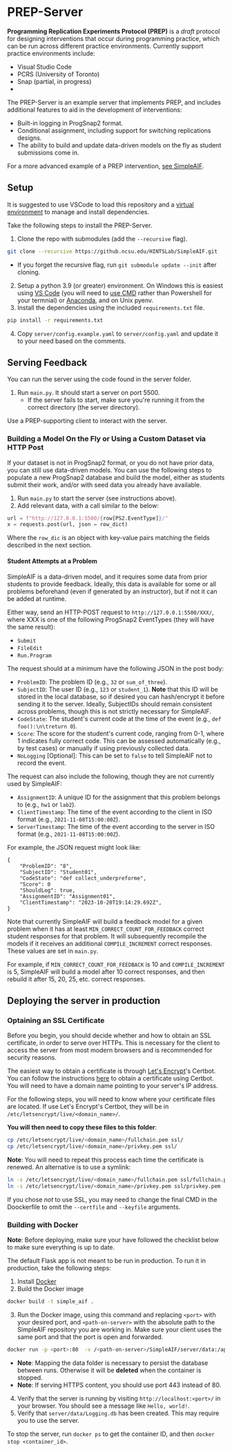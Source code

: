 # PREP-Server

**Programming Replication Experiments Protocol (PREP)** is a *draft* protocol for designing interventions that occur during programming practice, which can be run across different practice environments. Currently support practice environments include:
* Visual Studio Code
* PCRS (University of Toronto)
* Snap (partial, in progress)
* 

The PREP-Server is an example server that implements PREP, and includes additional features to aid in the development of interventions:
* Built-in logging in ProgSnap2 format.
* Conditional assignment, including support for switching replications designs.
* The ability to build and update data-driven models on the fly as student submissions come in.

For a more advanced example of a PREP intervention, [see SimpleAIF](https://github.com/thomaswp/SimpleAIF).

## Setup

It is suggested to use VSCode to load this repository and a [virtual environment](https://code.visualstudio.com/docs/python/environments) to manage and install dependencies.

Take the following steps to install the PREP-Server.

1. Clone the repo with submodules (add the `--recursive` flag).
```bash
git clone --recursive https://github.ncsu.edu/HINTSLab/SimpleAIF.git
```
   * If you forget the recursive flag, run `git submodule update --init` after cloning.
2. Setup a python 3.9 (or greater) environment. On Windows this is easiest using [VS Code](https://code.visualstudio.com/docs/python/environments) (you will need to [use CMD](https://code.visualstudio.com/docs/terminal/profiles) rather than Powershell for your termnial) or [Anaconda](https://conda.io/projects/conda/en/latest/user-guide/tasks/manage-environments.html#activating-an-environment), and on Unix pyenv.
3. Install the dependencies using the included ``requirements.txt`` file.
```bash
pip install -r requirements.txt
```
4. Copy `server/config.example.yaml` to `server/config.yaml` and update it to your need based on the comments.


## Serving Feedback

You can run the server using the code found in the server folder.
1. Run ``main.py``. It should start a server on port 5500.
   * If the server fails to start, make sure you're running it from the correct directory (the server directory).

Use a PREP-supporting client to interact with the server.

### Building a Model On the Fly or Using a Custom Dataset via HTTP Post

If your dataset is not in ProgSnap2 format, or you do not have prior data, you can still use data-driven models. You can use the following steps to populate a new ProgSnap2 database and build the model, either as students submit their work, and/or with seed data you already have available.

1) Run `main.py` to start the server (see instructions above).
2) Add relevant data, with a call similar to the below:

```python
url = f"http://127.0.0.1:5500/{row[PS2.EventType]}/"
x = requests.post(url, json = row_dict)
```

Where the `row_dic` is an object with key-value pairs matching the fields described in the next section.

#### Student Attempts at a Problem

SimpleAIF is a data-driven model, and it requires some data from prior students to provide feedback. Ideally, this data is available for some or all problems beforehand (even if generated by an instructor), but if not it can be added at runtime.

Either way, send an HTTP-POST request to `http://127.0.0.1:5500/XXX/`, where XXX is one of the following ProgSnap2 EventTypes (they will have the same result):
* `Submit`
* `FileEdit`
* `Run.Program`

The request should at a minimum have the following JSON in the post body:
* `ProblemID`: The problem ID (e.g., `32` or `sum_of_three`).
* `SubjectID`: The user ID (e.g., `123` or `student_1`). **Note** that this ID will be stored in the local database, so if desired you can hash/encrypt it before sending it to the server. Ideally, SubjectIDs should remain consistent across problems, though this is not strictly necessary for SimpleAIF.
* `CodeState`: The student's current code at the time of the event (e.g., `def foo():\n\treturn 0`).
* `Score`: The score for the student's current code, ranging from 0-1, where 1 indicates fully correct code. This can be assessed automatically (e.g., by test cases) or manually if using previously collected data.
* `NoLogging` [Optional]: This can be set to `false` to tell SimpleAIF not to record the event.

The request can also include the following, though they are not currently used by SimpleAIF:
* `AssignmentID`: A unique ID for the assignment that this problem belongs to (e.g., `hw1` or `lab2`).
* `ClientTimestamp`: The time of the event according to the client in ISO format (e.g., `2021-11-08T15:00:00Z`).
* `ServerTimestamp`: The time of the event according to the server in ISO format (e.g., `2021-11-08T15:00:00Z`).

For example, the JSON request might look like:
```
{
    "ProblemID": "8",
    "SubjectID": "Student01",
    "CodeState": "def collect_underpreforme",
    "Score": 0
    "ShouldLog": true,
    "AssignmentID": "Assignment01",
    "ClientTimestamp": "2023-10-20T19:14:29.692Z",
}
```

Note that currently SimpleAIF will build a feedback model for a given problem when it has at least `MIN_CORRECT_COUNT_FOR_FEEDBACK` correct student responses for that problem. It will subsequently recompile the models if it receives an additional `COMPILE_INCREMENT` correct responses. These values are set in `main.py`.

For example, if `MIN_CORRECT_COUNT_FOR_FEEDBACK` is 10 and `COMPILE_INCREMENT` is 5, SimpleAIF will build a model after 10 correct responses, and then rebuild it after 15, 20, 25, etc. correct responses.

## Deploying the server in production

### Optaining an SSL Certificate

Before you begin, you should decide whether and how to obtain an SSL certificate, in order to serve over HTTPs. This is necessary for the client to access the server from most modern browsers and is recommended for security reasons.

The easiest way to obtain a certificate is through [Let's Encrypt](https://letsencrypt.org/)'s Certbot. You can follow the instructions [here](https://letsencrypt.org/getting-started/) to obtain a certificate using Certbot. You will need to have a domain name pointing to your server's IP address.

For the following steps, you will need to know where your certificate files are located. If use Let's Encrypt's Certbot, they will be in `/etc/letsencrypt/live/<domain_name>/`.

**You will then need to copy these files to this folder**:
```bash
cp /etc/letsencrypt/live/<domain_name>/fullchain.pem ssl/
cp /etc/letsencrypt/live/<domain_name>/privkey.pem ssl/
```

**Note**: You will need to repeat this process each time the certificate is renewed. An alternative is to use a symlink:
```bash
ln -s /etc/letsencrypt/live/<domain_name>/fullchain.pem ssl/fullchain.pem
ln -s /etc/letsencrypt/live/<domain_name>/privkey.pem ssl/privkey.pem
```

If you chose *not* to use SSL, you may need to change the final CMD in the Doockerfile to omit the `--certfile` and `--keyfile` arguments.

### Building with Docker

**Note**: Before deploying, make sure your have followed the checklist below to make sure everything is up to date.

The default Flask app is not meant to be run in production. To run it in production, take the following steps:

1. Install [Docker](https://docs.docker.com/get-docker/)
2. Build the Docker image
```bash
docker build -t simple_aif .
```
3. Run the Docker image, using this command and replacing `<port>` with your desired port, and `<path-on-server>` with the absolute path to the SimpleAIF repository you are working in. Make sure your client uses the same port and that the port is open and forwarded.
```bash
docker run -p <port>:80  -v /<path-on-server>/SimpleAIF/server/data:/app/server/data simple_aif
```
  * **Note**: Mapping the data folder is necessary to persist the database between runs. Otherwise it will be **deleted** when the container is stopped.
  * **Note**: If serving HTTPS content, you should use port 443 instead of 80.
4. Verify that the server is running by visiting `http://localhost:<port>/` in your browser. You should see a message like `Hello, world!`.
5. Verify that `server/data/Logging.db` has been created. This may require you to use the server.

To stop the server, run `docker ps` to get the container ID, and then `docker stop <container_id>`.
